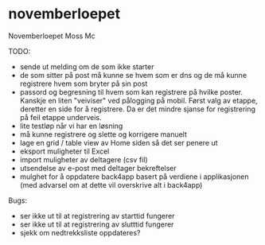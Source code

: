 # novemberloepet
Novemberloepet Moss Mc

TODO:

* sende ut melding om de som ikke starter
* de som sitter på post må kunne se hvem som er dns og de må kunne registrere hvem som bryter på sin post
* passord og begresning til hvem som kan registrere på hvilke poster. Kanskje en liten "veiviser" ved pålogging på mobil. Først valg av etappe, deretter en side for å registrere. Da er det mindre sjanse for registrering på feil etappe underveis.
* lite testløp når vi har en løsning
* må kunne registrere og slette og korrigere manuelt
* lage en grid / table view av Home siden så det ser penere ut
* eksport muligheter til Excel
* import muligheter av deltagere (csv fil)
* utsendelse av e-post med deltager bekreftelser
* mulghet for å oppdatere back4app basert på verdiene i applikasjonen (med advarsel om at dette vil overskrive alt i back4app)

Bugs:
* ser ikke ut til at registrering av starttid fungerer
* ser ikke ut til at registrering av slutttid fungerer 
* sjekk om nedtrekksliste oppdateres?